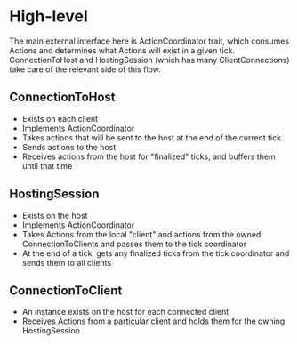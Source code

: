 # High-level

The main external interface here is ActionCoordinator trait,
which consumes Actions and determines what Actions will exist in a given tick.
ConnectionToHost and HostingSession (which has many ClientConnections) take care of the relevant side
of this flow.

## ConnectionToHost

- Exists on each client
- Implements ActionCoordinator
- Takes actions that will be sent to the host at the end of the current tick
- Sends actions to the host
- Receives actions from the host for "finalized" ticks, and buffers them until that time

## HostingSession

- Exists on the host
- Implements ActionCoordinator
- Takes Actions from the local "client" and actions from the owned ConnectionToClients
  and passes them to the tick coordinator
- At the end of a tick, gets any finalized ticks from the tick coordinator and sends
  them to all clients

## ConnectionToClient

- An instance exists on the host for each connected client
- Receives Actions from a particular client and holds them for the owning HostingSession